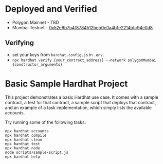 # Deployed and Verified

- Polygon Mainnet - TBD
- Mumbai Testnet - [0x52e6b7b4f8784512beb0e0a4b1e2214bfc94e0d8](https://mumbai.polygonscan.com/address/0x52e6b7b4f8784512beb0e0a4b1e2214bfc94e0d8#code)

## Verifying

- set your keys from `hardhat.config.js` in `.env`.
- `npx hardhat verify {your_contract_address} --network polygonMumbai {constructor_arguments}`

# Basic Sample Hardhat Project

This project demonstrates a basic Hardhat use case. It comes with a sample contract, a test for that contract, a sample script that deploys that contract, and an example of a task implementation, which simply lists the available accounts.

Try running some of the following tasks:

```shell
npx hardhat accounts
npx hardhat compile
npx hardhat clean
npx hardhat test
npx hardhat node
node scripts/sample-script.js
npx hardhat help
```
